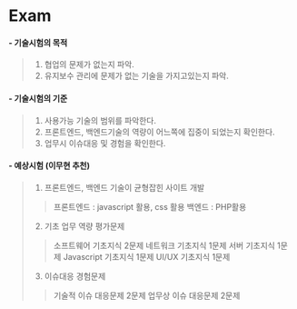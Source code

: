 # Exam

#### - 기술시험의 목적
> 1. 협업의 문제가 없는지 파악. 
> 2. 유지보수 관리에 문제가 없는 기술을 가지고있는지 파악. 

#### - 기술시험의 기준 
> 1. 사용가능 기술의 범위를 파악한다. 
> 2. 프론트엔드, 백엔드기술의 역량이 어느쪽에 집중이 되었는지 확인한다. 
> 3. 업무시 이슈대응 및 경험을 확인한다. 

#### - 예상시험 (이무현 추천)
> 1. 프론트엔드, 백엔드 기술이 균형잡힌 사이트 개발 
>> 프론트엔드 : javascript 활용, css 활용
>> 백엔드 : PHP활용
> 2. 기초 업무 역량 평가문제 
>> 소프트웨어 기초지식 2문제
>> 네트워크 기초지식 1문제 
>> 서버 기초지식 1문제 
>> Javascript 기초지식 1문제 
>> UI/UX 기초지식 1문제 
> 3. 이슈대응 경험문제 
>> 기술적 이슈 대응문제 2문제 
>> 업무상 이슈 대응문제 2문제

